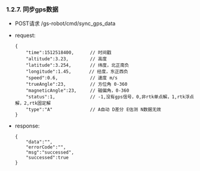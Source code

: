 ###  1.2.7. 同步gps数据

  - POST请求 /gs-robot/cmd/sync_gps_data

  - request:

    ```
    {
        "time":1512518400,      // 时间戳
        "altitude":3.23,        // 高度
        "latitude":3.254,       // 纬度，北正南负
        "longitude":1.45,　     // 经度，东正西负
        "speed":0.6,            // 速度 m/s
        "trueAngle":23,         // 方位角 0-360
        "magneticAngle":23,     // 磁偏角，0-360
        "status":1,             // -1,没有gps信号，0,非rtk单点解，1,rtk浮点解，2,rtk固定解
        "type":"A"              // A自动 D差分 E估测 N数据无效
    } 
    ```

  - response:

    ```
    {
        "data":"",
        "errorCode":"",
        "msg":"successed",
        "successed":true
    }
    ```